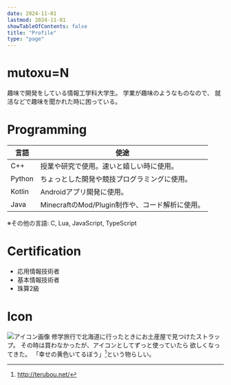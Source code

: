 ```yaml
---
date: 2024-11-01
lastmod: 2024-11-01
showTableOfContents: false
title: "Profile"
type: "page"
---
```


# mutoxu=N
趣味で開発をしている情報工学科大学生。
学業が趣味のようなものなので、
就活などで趣味を聞かれた時に困っている。


# Programming
|言語|使途|
|-|-|
|C++|授業や研究で使用。速いと嬉しい時に使用。|
|Python|ちょっとした開発や競技プログラミングに使用。|
|Kotlin|Androidアプリ開発に使用。|
|Java|MinecraftのMod/Plugin制作や、コード解析に使用。|

※その他の言語: C, Lua, JavaScript, TypeScript

# Certification
- 応用情報技術者
- 基本情報技術者
- 珠算2級


# Icon
![アイコン画像](/images/avater.webp/)
修学旅行で北海道に行ったときにお土産屋で見つけたストラップ。
その時は買わなかったが、アイコンとしてずっと使っていたら
欲しくなってきた。
「幸せの黄色いてるぼう」[^terubou]という物らしい。

[^terubou]: http://terubou.net/


